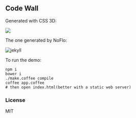 

Code Wall
------

Generated with CSS 3D:

![](http://ww2.sinaimg.cn/mw1024/62752320gw1egput3epr7j21540nsjy6.jpg)

The one generated by NoFlo:

![jekyll](http://cdn.thegrid.io.s3.amazonaws.com/noflo/kickstarter/images/jekyll-source-code.jpg)

To run the demo:

```
npm i
bower i
./make.coffee compile
coffee app.coffee
# then open index.html(better with a static web server)
```

### License

MIT